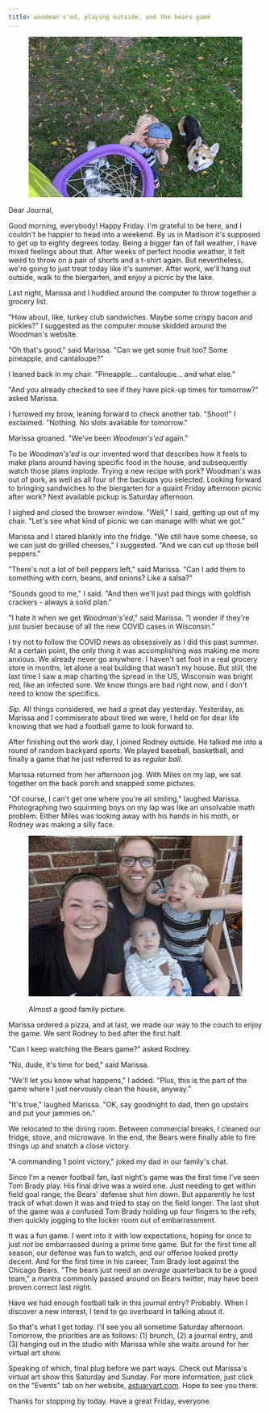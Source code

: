 ```yaml
---
title: woodman's'ed, playing outside, and the bears game
---
```


<figure>
  <a href="/images/banners/2020-10-09.jpg">
    <img alt="banner" src="/images/banners/2020-10-09.jpg"/>
  </a>
</figure>

Dear Journal,

Good morning, everybody!  Happy Friday.  I'm grateful to be here, and
I couldn't be happier to head into a weekend.  By us in Madison it's
supposed to get up to eighty degrees today.  Being a bigger fan of
fall weather, I have mixed feelings about that.  After weeks of
perfect hoodie weather, it felt weird to throw on a pair of shorts and
a t-shirt again.  But nevertheless, we're going to just treat today
like it's summer.  After work, we'll hang out outside, walk to the
biergarten, and enjoy a picnic by the lake.

Last night, Marissa and I huddled around the computer to throw
together a grocery list.

"How about, like, turkey club sandwiches.  Maybe some crispy bacon and
pickles?" I suggested as the computer mouse skidded around the
Woodman's website.

"Oh that's good," said Marissa.  "Can we get some fruit too?  Some
pineapple, and cantaloupe?"

I leaned back in my chair.  "Pineapple... cantaloupe... and what
else."

"And you already checked to see if they have pick-up times for
tomorrow?" asked Marissa.

I furrowed my brow, leaning forward to check another tab.  "Shoot!" I
exclaimed.  "Nothing.  No slots available for tomorrow."

Marissa groaned.  "We've been _Woodman's'ed_ again."

To be _Woodman's'ed_ is our invented word that describes how it feels
to make plans around having specific food in the house, and
subsequently watch those plans implode.  Trying a new recipe with
pork?  Woodman's was out of pork, as well as all four of the backups
you selected.  Looking forward to bringing sandwiches to the
biergarten for a quaint Friday afternoon picnic after work?  Next
available pickup is Saturday afternoon.

I sighed and closed the browser window.  "Well," I said, getting up
out of my chair.  "Let's see what kind of picnic we can manage with
what we got."

Marissa and I stared blankly into the fridge.  "We still have some
cheese, so we can just do grilled cheeses," I suggested.  "And we can
cut up those bell peppers."

"There's not a lot of bell peppers left," said Marissa.  "Can I add
them to something with corn, beans, and onions?  Like a salsa?"

"Sounds good to me," I said.  "And then we'll just pad things with
goldfish crackers - always a solid plan."

"I hate it when we get _Woodman's'ed_," said Marissa.  "I wonder if
they're just busier because of all the new COVID cases in Wisconsin."

I try not to follow the COVID news as obsessively as I did this past
summer.  At a certain point, the only thing it was accomplishing was
making me more anxious.  We already never go anywhere.  I haven't set
foot in a real grocery store in months, let alone a real building that
wasn't my house.  But still, the last time I saw a map charting the
spread in the US, Wisconsin was bright red, like an infected sore.  We
know things are bad right now, and I don't need to know the specifics.

_Sip_.  All things considered, we had a great day yesterday.
Yesterday, as Marissa and I commiserate about tired we were, I held on
for dear life knowing that we had a football game to look forward to.

After finishing out the work day, I joined Rodney outside.  He talked
me into a round of random backyard sports.  We played baseball,
basketball, and finally a game that he just referred to as _regular
ball_.

Marissa returned from her afternoon jog.  With Miles on my lap, we sat
together on the back porch and snapped some pictures.

"Of course, I can't get one where you're all smiling," laughed
Marissa.  Photographing two squirming boys on my lap was like an
unsolvable math problem.  Either Miles was looking away with his hands
in his moth, or Rodney was making a silly face.

<figure>
  <a href="/images/2020-10-09-family-pic.jpg">
    <img alt="2020 10 09 family pic" src="/images/2020-10-09-family-pic.jpg"/>
  </a>
  <figcaption>
    <p>Almost a good family picture.</p>
  </figcaption>
</figure>

Marissa ordered a pizza, and at last, we made our way to the couch to
enjoy the game.  We sent Rodney to bed after the first half.

"Can I keep watching the Bears game?" asked Rodney.

"No, dude, it's time for bed," said Marissa.

"We'll let you know what happens," I added.  "Plus, this is the part
of the game where I just nervously clean the house, anyway."

"It's true," laughed Marissa.  "OK, say goodnight to dad, then go
upstairs and put your jammies on."

We relocated to the dining room.  Between commercial breaks, I cleaned
our fridge, stove, and microwave.  In the end, the Bears were finally
able to fire things up and snatch a close victory.

"A commanding 1 point victory," joked my dad in our family's chat.

Since I'm a newer football fan, last night's game was the first time
I've seen Tom Brady play.  His final drive was a weird one.  Just
needing to get within field goal range, the Bears' defense shut him
down.  But apparently he lost track of what down it was and tried to
stay on the field longer.  The last shot of the game was a confused
Tom Brady holding up four fingers to the refs, then quickly jogging to
the locker room out of embarrassment.

It was a fun game.  I went into it with low expectations, hoping for
once to just _not_ be embarrassed during a prime time game.  But for
the first time all season, our defense was fun to watch, and our
offense looked pretty decent.  And for the first time in his career,
Tom Brady lost against the Chicago Bears.  "The bears just need an
_average_ quarterback to be a good team," a mantra commonly passed
around on Bears twitter, may have been proven correct last night.

Have we had enough football talk in this journal entry?  Probably.
When I discover a new interest, I tend to go overboard in talking
about it.

So that's what I got today.  I'll see you all sometime Saturday
afternoon.  Tomorrow, the priorities are as follows: (1) brunch, (2) a
journal entry, and (3) hanging out in the studio with Marissa while
she waits around for her virtual art show.

Speaking of which, final plug before we part ways.  Check out
Marissa's virtual art show this Saturday and Sunday.  For more
information, just click on the "Events" tab on her website,
[astuaryart.com].  Hope to see you there.

Thanks for stopping by today.  Have a great Friday, everyone.

[astuaryart.com]: https://www.astuaryart.com
